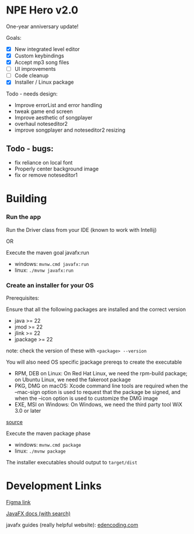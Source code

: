 # NPE Hero v2.0
One-year anniversary update!

Goals:
- [x] New integrated level editor
- [X] Custom keybindings
- [X] Accept mp3 song files
- [ ] UI improvements
- [ ] Code cleanup
- [X] Installer / Linux package

Todo - needs design:
- Improve errorList and error handling
- tweak game end screen
- Improve aesthetic of songplayer
- overhaul noteseditor2
- improve songplayer and noteseditor2 resizing

Todo - bugs:
-
- fix reliance on local font
- Properly center background image
- fix or remove noteseditor1

# Building
### Run the app
Run the Driver class from your IDE (known to work with Intellij)

OR

Execute the maven goal javafx:run
- windows: `mvnw.cmd javafx:run`
- linux: `./mvnw javafx:run`

### Create an installer for your OS
Prerequisites:

Ensure that all the following packages are installed and the correct version

- java >= 22
- jmod >= 22
- jlink >= 22
- jpackage >= 22

note: check the version of these with `<package> --version`

You will also need OS specific jpackage prereqs to create the executable

- RPM, DEB on Linux: On Red Hat Linux, we need the rpm-build package; on Ubuntu Linux, we need the fakeroot package
- PKG, DMG on macOS: Xcode command line tools are required when the –mac-sign option is used to request that the package be signed, and when the –icon option is used to customize the DMG image
- EXE, MSI on Windows: On Windows, we need the third party tool WiX 3.0 or later

[source](https://www.baeldung.com/java14-jpackage#packaging-prerequisite)


Execute the maven package phase
- windows: `mvnw.cmd package`
- linux: `./mvnw package`

The installer executables should output to `target/dist`

# Development Links

[Figma link](https://www.figma.com/file/dpeMlWStSWrVHfLd0Uohws/Untitled?node-id=0%3A1&t=PVQi61Ig3AWtWNMm-1)

[JavaFX docs (with search)](https://openjfx.io/javadoc/15)

javafx guides (really helpful website):
[edencoding.com](https://edencoding.com/javafx-layouts/)
